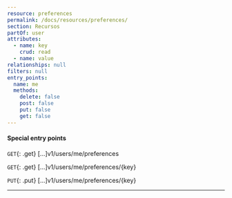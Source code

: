 ```yaml
---
resource: preferences
permalink: /docs/resources/preferences/
section: Recursos
partOf: user
attributes:
  - name: key
    crud: read
  - name: value
relationships: null
filters: null
entry_points:
  name: me
  methods:
    delete: false
    post: false
    put: false
    get: false
---
```


#### Special entry points

`GET`{: .get} [...]v1/users/me/preferences

`GET`{: .get} [...]v1/users/me/preferences/{key}

`PUT`{: .put} [...]v1/users/me/preferences/{key}

--------------------------------------------------------------------------------
